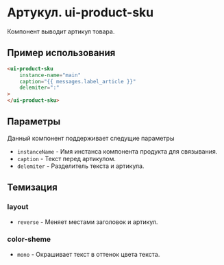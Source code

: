 # Артукул. ui-product-sku

Компонент выводит артикул товара.

## Пример использования

````html
<ui-product-sku
	instance-name="main"
	caption="{{ messages.label_article }}"
	delemiter=":"
>
</ui-product-sku>
````

## Параметры

Данный компонент поддерживает следущие параметры

* `instanceName` - Имя инстанса компонента продукта для связывания.
* `caption` - Текст перед артикулом.
* `delemiter` - Разделитель текста и артикула.

## Темизация

### layout 

- `reverse` - Меняет местами заголовок и артикул.

### color-sheme

- `mono` - Окрашивает текст в оттенок цвета текста.
